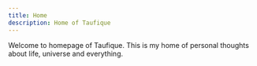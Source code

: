 ```yaml
---
title: Home
description: Home of Taufique
---
```


Welcome to homepage of Taufique.
This is my home of personal thoughts about life, universe and everything.
